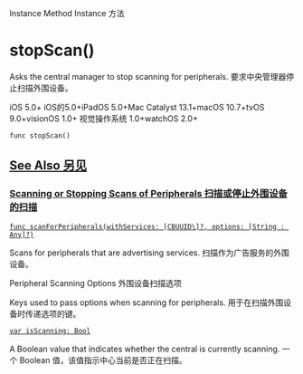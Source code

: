 Instance Method Instance 方法

# stopScan() 

Asks the central manager to stop scanning for peripherals.
要求中央管理器停止扫描外围设备。

iOS 5.0+ iOS的5.0+iPadOS 5.0+Mac Catalyst 13.1+macOS 10.7+tvOS 9.0+visionOS 1.0+ 视觉操作系统 1.0+watchOS 2.0+

```
func stopScan()
```



## [See Also 另见](https://developer.apple.com/documentation/corebluetooth/cbcentralmanager/stopscan()#see-also)

### [Scanning or Stopping Scans of Peripherals 扫描或停止外围设备的扫描](https://developer.apple.com/documentation/corebluetooth/cbcentralmanager/stopscan()#Scanning-or-Stopping-Scans-of-Peripherals)

[`func scanForPeripherals(withServices: [CBUUID\]?, options: [String : Any]?)`](https://developer.apple.com/documentation/corebluetooth/cbcentralmanager/scanforperipherals(withservices:options:))

Scans for peripherals that are advertising services.
扫描作为广告服务的外围设备。



Peripheral Scanning Options
外围设备扫描选项

Keys used to pass options when scanning for peripherals.
用于在扫描外围设备时传递选项的键。

[`var isScanning: Bool`](https://developer.apple.com/documentation/corebluetooth/cbcentralmanager/isscanning)

A Boolean value that indicates whether the central is currently scanning.
一个 Boolean 值，该值指示中心当前是否正在扫描。
